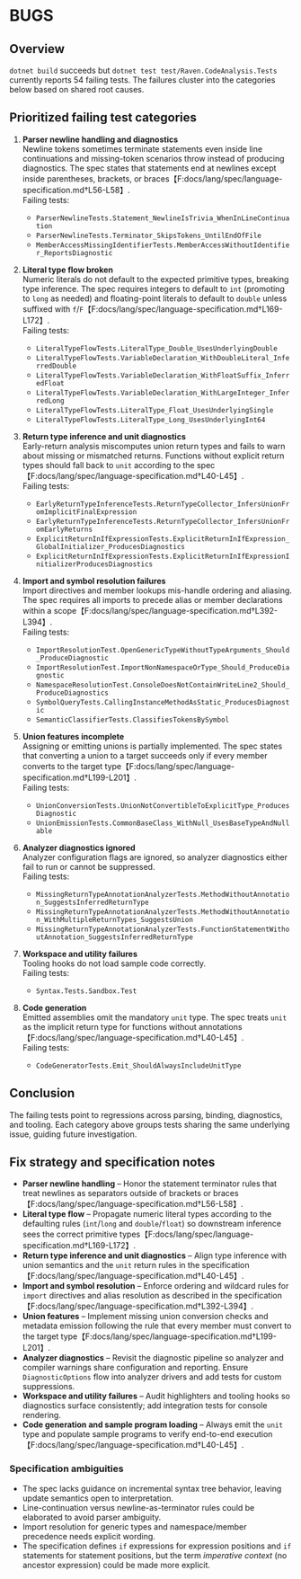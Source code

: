 # BUGS

## Overview
`dotnet build` succeeds but `dotnet test test/Raven.CodeAnalysis.Tests` currently reports 54 failing tests. The failures cluster into the categories below based on shared root causes.

## Prioritized failing test categories

1. **Parser newline handling and diagnostics**  \
   Newline tokens sometimes terminate statements even inside line continuations and missing-token scenarios throw instead of producing diagnostics. The spec states that statements end at newlines except inside parentheses, brackets, or braces【F:docs/lang/spec/language-specification.md†L56-L58】.  \
   Failing tests:
   - `ParserNewlineTests.Statement_NewlineIsTrivia_WhenInLineContinuation`
   - `ParserNewlineTests.Terminator_SkipsTokens_UntilEndOfFile`
   - `MemberAccessMissingIdentifierTests.MemberAccessWithoutIdentifier_ReportsDiagnostic`

2. **Literal type flow broken**  \
   Numeric literals do not default to the expected primitive types, breaking type inference. The spec requires integers to default to `int` (promoting to `long` as needed) and floating-point literals to default to `double` unless suffixed with `f`/`F`【F:docs/lang/spec/language-specification.md†L169-L172】.  \
   Failing tests:
   - `LiteralTypeFlowTests.LiteralType_Double_UsesUnderlyingDouble`
   - `LiteralTypeFlowTests.VariableDeclaration_WithDoubleLiteral_InferredDouble`
   - `LiteralTypeFlowTests.VariableDeclaration_WithFloatSuffix_InferredFloat`
   - `LiteralTypeFlowTests.VariableDeclaration_WithLargeInteger_InferredLong`
   - `LiteralTypeFlowTests.LiteralType_Float_UsesUnderlyingSingle`
   - `LiteralTypeFlowTests.LiteralType_Long_UsesUnderlyingInt64`

3. **Return type inference and unit diagnostics**  \
   Early-return analysis miscomputes union return types and fails to warn about missing or mismatched returns. Functions without explicit return types should fall back to `unit` according to the spec【F:docs/lang/spec/language-specification.md†L40-L45】.  \
   Failing tests:
   - `EarlyReturnTypeInferenceTests.ReturnTypeCollector_InfersUnionFromImplicitFinalExpression`
   - `EarlyReturnTypeInferenceTests.ReturnTypeCollector_InfersUnionFromEarlyReturns`
   - `ExplicitReturnInIfExpressionTests.ExplicitReturnInIfExpression_GlobalInitializer_ProducesDiagnostics`
   - `ExplicitReturnInIfExpressionTests.ExplicitReturnInIfExpressionInitializerProducesDiagnostics`

4. **Import and symbol resolution failures**  \
   Import directives and member lookups mis-handle ordering and aliasing. The spec requires all imports to precede alias or member declarations within a scope【F:docs/lang/spec/language-specification.md†L392-L394】.  \
   Failing tests:
   - `ImportResolutionTest.OpenGenericTypeWithoutTypeArguments_Should_ProduceDiagnostic`
   - `ImportResolutionTest.ImportNonNamespaceOrType_Should_ProduceDiagnostic`
   - `NamespaceResolutionTest.ConsoleDoesNotContainWriteLine2_Should_ProduceDiagnostics`
   - `SymbolQueryTests.CallingInstanceMethodAsStatic_ProducesDiagnostic`
   - `SemanticClassifierTests.ClassifiesTokensBySymbol`

5. **Union features incomplete**  \
   Assigning or emitting unions is partially implemented. The spec states that converting a union to a target succeeds only if every member converts to the target type【F:docs/lang/spec/language-specification.md†L199-L201】.  \
   Failing tests:
   - `UnionConversionTests.UnionNotConvertibleToExplicitType_ProducesDiagnostic`
   - `UnionEmissionTests.CommonBaseClass_WithNull_UsesBaseTypeAndNullable`

6. **Analyzer diagnostics ignored**  \
   Analyzer configuration flags are ignored, so analyzer diagnostics either fail to run or cannot be suppressed.  \
   Failing tests:
   - `MissingReturnTypeAnnotationAnalyzerTests.MethodWithoutAnnotation_SuggestsInferredReturnType`
   - `MissingReturnTypeAnnotationAnalyzerTests.MethodWithoutAnnotation_WithMultipleReturnTypes_SuggestsUnion`
   - `MissingReturnTypeAnnotationAnalyzerTests.FunctionStatementWithoutAnnotation_SuggestsInferredReturnType`

7. **Workspace and utility failures**  \
   Tooling hooks do not load sample code correctly.  \
   Failing tests:
   - `Syntax.Tests.Sandbox.Test`

8. **Code generation**  \
   Emitted assemblies omit the mandatory `unit` type. The spec treats `unit` as the implicit return type for functions without annotations【F:docs/lang/spec/language-specification.md†L40-L45】.  \
   Failing tests:
   - `CodeGeneratorTests.Emit_ShouldAlwaysIncludeUnitType`


## Conclusion
The failing tests point to regressions across parsing, binding, diagnostics, and tooling. Each category above groups tests sharing the same underlying issue, guiding future investigation.

## Fix strategy and specification notes

- **Parser newline handling** – Honor the statement terminator rules that treat newlines as separators outside of brackets or braces【F:docs/lang/spec/language-specification.md†L56-L58】.
- **Literal type flow** – Propagate numeric literal types according to the defaulting rules (`int`/`long` and `double`/`float`) so downstream inference sees the correct primitive types【F:docs/lang/spec/language-specification.md†L169-L172】.
- **Return type inference and unit diagnostics** – Align type inference with union semantics and the `unit` return rules in the specification【F:docs/lang/spec/language-specification.md†L40-L45】.
- **Import and symbol resolution** – Enforce ordering and wildcard rules for `import` directives and alias resolution as described in the specification【F:docs/lang/spec/language-specification.md†L392-L394】.
- **Union features** – Implement missing union conversion checks and metadata emission following the rule that every member must convert to the target type【F:docs/lang/spec/language-specification.md†L199-L201】.
- **Analyzer diagnostics** – Revisit the diagnostic pipeline so analyzer and compiler warnings share configuration and reporting. Ensure `DiagnosticOptions` flow into analyzer drivers and add tests for custom suppressions.
- **Workspace and utility failures** – Audit highlighters and tooling hooks so diagnostics surface consistently; add integration tests for console rendering.
- **Code generation and sample program loading** – Always emit the `unit` type and populate sample programs to verify end-to-end execution【F:docs/lang/spec/language-specification.md†L40-L45】.

### Specification ambiguities

- The spec lacks guidance on incremental syntax tree behavior, leaving update semantics open to interpretation.
- Line-continuation versus newline-as-terminator rules could be elaborated to avoid parser ambiguity.
- Import resolution for generic types and namespace/member precedence needs explicit wording.
- The specification defines `if` expressions for expression positions and `if` statements for statement positions, but the term *imperative context* (no ancestor expression) could be made more explicit.

